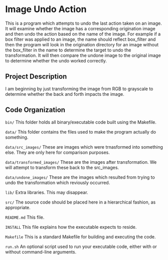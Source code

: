 # Image Undo Action
This is a program which attempts to undo the last action taken on an image. It will examine whether the image has a corresponding
origination image and then undo the action based on the name of the image. For example if a box filter was applied to an image, the
name should reflect box_filter and then the program will look in the origination directory for an image without the box_filter in
the name to determine the target to undo the transformation. It will then compare the undone image to the original image to determine
whether the undo worked correctly.

## Project Description

I am beginning by just transforming the image from RGB to grayscale to determine whether the back and forth impacts the image.

## Code Organization

```bin/```
This folder holds all binary/executable code built using the Makefile.

```data/```
This folder contains the files used to make the program actually do something.

```data/src_images/```
These are images which were trnasformed into something else. They are only here for comparison purposes.

```data/transformed_images/```
These are the images after transformation. We will attempt to transform these back to the src_images.

```data/undone_images/```
These are the images which resulted from trying to undo the transformation which reviously occurred.

```lib/```
Extra libraries. This may disappear.

```src/```
The source code should be placed here in a hierarchical fashion, as appropriate.

```README.md```
This file.

```INSTALL```
This file explains how the executable expects to reside.

```Makefile```
This is a standard Makefile for building and executing the code.

```run.sh```
An optional script used to run your executable code, either with or without command-line arguments.